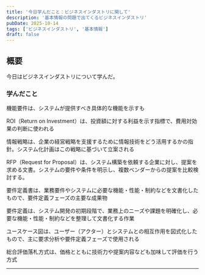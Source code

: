 ```yaml
---
title: '今日学んだこと：ビジネスインダストリに関して'
description: '基本情報の問題で出てくるビジネスインダストリ'
pubDate: 2025-10-14
tags: ['ビジネスインダストリ', '基本情報']
draft: false
---
```


## 概要

今日はビジネスインダストリについて学んだ。

### 学んだこと

機能要件は、システムが提供すべき具体的な機能を示すも

ROI（Return on Investment）は、投資額に対する利益を示す指標で、費用対効果の判断に使われる

情報戦略は、企業の経営戦略を支援するために情報技術をどう活用するかの指針。システム化計画はこの戦略に基づいて立案される

RFP（Request for Proposal）は、システム構築を依頼する企業に対し、提案を求める文書。システムの要件や条件を明示し、複数ベンダーからの提案を比較検討する。

要件定義書は、業務要件やシステムに必要な機能・性能・制約などを文書化したもので、要件定義フェーズの主要な成果物

要件定義は、システム開発の初期段階で、業務上のニーズや課題を明確化し、必要な機能・性能・制約などを整理して文書化する作業

ユースケース図は、ユーザー（アクター）とシステムとの相互作用を図式化したもので、主に要求分析や要件定義フェーズで使用される

総合評価落札方式は、価格とともに技術力や提案内容なども加味して評価を行う方式

---